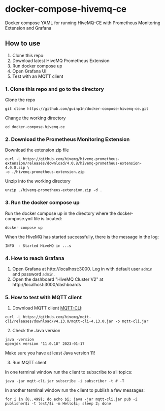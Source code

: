 # docker-compose-hivemq-ce
Docker compose YAML for running HiveMQ-CE with Prometheus Monitoring Extension and Grafana


## How to use

1. Clone this repo
2. Download latest HiveMQ Prometheus Extension
3. Run docker compose up
4. Open Grafana UI
5. Test with an MQTT client

### 1. Clone this repo and go to the directory
Clone the repo
```
git clone https://github.com/guinp1n/docker-compose-hivemq-ce.git
```
Change the working directory
```
cd docker-compose-hivemq-ce
```

### 2. Download the Prometheus Monitoring Extension
Download the extension zip file
```
curl -L https://github.com/hivemq/hivemq-prometheus-extension/releases/download/4.0.8/hivemq-prometheus-extension-4.0.8.zip \
-o ./hivemq-prometheus-extension.zip
```
Unzip into the working directory
```
unzip ./hivemq-prometheus-extension.zip -d .
```

### 3. Run the docker compose up
Run the docker compose up in the directory where the docker-compose.yml file is located:
```
docker compose up
```
When the HiveMQ has started successfully, there is the message in the log:
```
INFO  - Started HiveMQ in ...s
```

### 4. How to reach Grafana
1. Open Grafana at http://localhost:3000. Log in with default user `admin` and password `admin`.
2. Open the dashboard "HiveMQ Cluster V2" at http://localhost:3000/dashboards

### 5. How to test with MQTT client
1. Download MQTT client [MQTT-CLI](https://hivemq.github.io/mqtt-cli/):
```
curl -L https://github.com/hivemq/mqtt-cli/releases/download/v4.13.0/mqtt-cli-4.13.0.jar -o mqtt-cli.jar
```
2. Check the Java version
```
java -version
openjdk version "11.0.18" 2023-01-17
```
Make sure you have at least Java version 11!

3. Run MQTT client

In one terminal window run the client to subscribe to all topics:
```
java -jar mqtt-cli.jar subscribe -i subscriber -t # -T
```

In another terminal window run the client to publish a few messages:
```
for i in {0..499}; do echo $i; java -jar mqtt-cli.jar pub -i publisher$i -t test/$i -m Hello$i; sleep 2; done
```